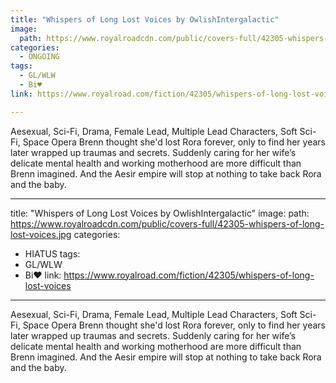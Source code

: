 ```yaml
---
title: "Whispers of Long Lost Voices by OwlishIntergalactic"
image:
  path: https://www.royalroadcdn.com/public/covers-full/42305-whispers-of-long-lost-voices.jpg
categories:
  - ONGOING
tags:
  - GL/WLW
  - Bi♥
link: https://www.royalroad.com/fiction/42305/whispers-of-long-lost-voices

---
```

Aesexual, Sci-Fi, Drama, Female Lead, Multiple Lead Characters, Soft Sci-Fi, Space Opera
Brenn thought she'd lost Rora forever, only to find her years later wrapped up traumas and secrets. Suddenly caring for her wife’s delicate mental health and working motherhood are more difficult than Brenn imagined. And the Aesir empire will stop at nothing to take back Rora and the baby.

---
title: "Whispers of Long Lost Voices by OwlishIntergalactic"
image:
  path: https://www.royalroadcdn.com/public/covers-full/42305-whispers-of-long-lost-voices.jpg
categories:
  - HIATUS
tags:
  - GL/WLW
  - Bi♥
link: https://www.royalroad.com/fiction/42305/whispers-of-long-lost-voices

---
Aesexual, Sci-Fi, Drama, Female Lead, Multiple Lead Characters, Soft Sci-Fi, Space Opera
Brenn thought she'd lost Rora forever, only to find her years later wrapped up traumas and secrets. Suddenly caring for her wife’s delicate mental health and working motherhood are more difficult than Brenn imagined. And the Aesir empire will stop at nothing to take back Rora and the baby.

